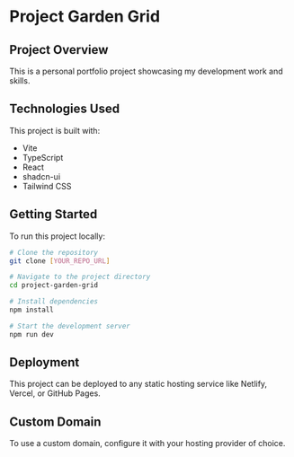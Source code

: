 
# Project Garden Grid

## Project Overview

This is a personal portfolio project showcasing my development work and skills.

## Technologies Used

This project is built with:

- Vite
- TypeScript
- React
- shadcn-ui
- Tailwind CSS

## Getting Started

To run this project locally:

```sh
# Clone the repository
git clone [YOUR_REPO_URL]

# Navigate to the project directory
cd project-garden-grid

# Install dependencies
npm install

# Start the development server
npm run dev
```

## Deployment

This project can be deployed to any static hosting service like Netlify, Vercel, or GitHub Pages.

## Custom Domain

To use a custom domain, configure it with your hosting provider of choice.

